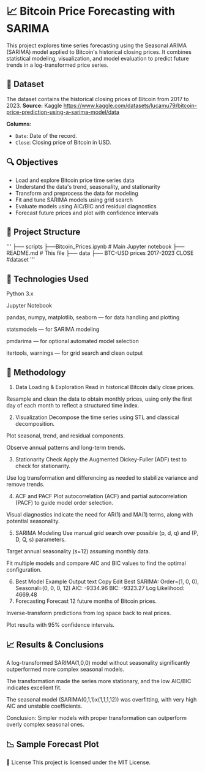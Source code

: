 # 📈 Bitcoin Price Forecasting with SARIMA
This project explores time series forecasting using the Seasonal ARIMA (SARIMA) model applied to Bitcoin's historical closing prices. It combines statistical modeling, visualization, and model evaluation to predict future trends in a log-transformed price series.

## 📁 Dataset

The dataset contains the historical closing prices of Bitcoin from 2017 to 2023.
**Source:** Kaggle
https://www.kaggle.com/datasets/lucamu79/bitcoin-price-prediction-using-a-sarima-model/data

**Columns**:
- `Date`: Date of the record.
- `Close`: Closing price of Bitcoin in USD.

## 🔍 Objectives
- Load and explore Bitcoin price time series data
- Understand the data's trend, seasonality, and stationarity
- Transform and preprocess the data for modeling
- Fit and tune SARIMA models using grid search
- Evaluate models using AIC/BIC and residual diagnostics
- Forecast future prices and plot with confidence intervals

## 📂 Project Structure
'''
├── scripts
  ├──Bitcoin_Prices.ipynb    # Main Jupyter notebook
├── README.md               # This file
├── data
  ├── BTC-USD prices 2017-2023 CLOSE #dataset
'''
## 🧰 Technologies Used
Python 3.x

Jupyter Notebook

pandas, numpy, matplotlib, seaborn — for data handling and plotting

statsmodels — for SARIMA modeling

pmdarima — for optional automated model selection

itertools, warnings — for grid search and clean output

## 🧪 Methodology
1. Data Loading & Exploration
Read in historical Bitcoin daily close prices.

Resample and clean the data to obtain monthly prices, using only the first day of each month to reflect a structured time index.

2. Visualization
Decompose the time series using STL and classical decomposition.

Plot seasonal, trend, and residual components.

Observe annual patterns and long-term trends.

3. Stationarity Check
Apply the Augmented Dickey-Fuller (ADF) test to check for stationarity.

Use log transformation and differencing as needed to stabilize variance and remove trends.

4. ACF and PACF
Plot autocorrelation (ACF) and partial autocorrelation (PACF) to guide model order selection.

Visual diagnostics indicate the need for AR(1) and MA(1) terms, along with potential seasonality.

5. SARIMA Modeling
Use manual grid search over possible (p, d, q) and (P, D, Q, s) parameters.

Target annual seasonality (s=12) assuming monthly data.

Fit multiple models and compare AIC and BIC values to find the optimal configuration.

6. Best Model Example Output
text
Copy
Edit
Best SARIMA: Order=(1, 0, 0), Seasonal=(0, 0, 0, 12)
AIC: -9334.96
BIC: -9323.27
Log Likelihood: 4669.48
7. Forecasting
Forecast 12 future months of Bitcoin prices.

Inverse-transform predictions from log space back to real prices.

Plot results with 95% confidence intervals.

## 📈 Results & Conclusions
A log-transformed SARIMA(1,0,0) model without seasonality significantly outperformed more complex seasonal models.

The transformation made the series more stationary, and the low AIC/BIC indicates excellent fit.

The seasonal model (SARIMA(0,1,1)x(1,1,1,12)) was overfitting, with very high AIC and unstable coefficients.

Conclusion: Simpler models with proper transformation can outperform overly complex seasonal ones.

## 📉 Sample Forecast Plot




📝 License
This project is licensed under the MIT License.
